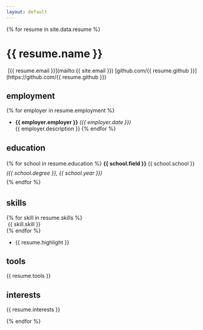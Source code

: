 ```yaml
---
layout: default
---
```


{% for resume in site.data.resume %}

# {{ resume.name }}

<span class="resume-info">
	<img>
	<span>
		[{{ resume.email }}](mailto:{{ site.email }})  
		[github.com/{{ resume.github }}](https://github.com/{{ resume.github }}) 
	</span> 
</span>

## employment

{% for employer in resume.employment %}
- **{{ employer.employer }}** <!-- {{ employer.title }} --> *({{ employer.date }})*  
{{ employer.description }}
{% endfor %}

## education

<p style="line-height: 1.75;">
{% for school in resume.education %}
	<strong>{{ school.field }}</strong> {{ school.school }} <em>({{ school.degree }}, {{ school.year }})</em><br>
{% endfor %}
</p>

## skills

<div class="icon_row">
{% for skill in resume.skills %}
	<div class="icon_container">
		<img class="icon" src="{{ site.baseurl }}{{ skill.icon }}" alt="" title="" />  
		<span class="caption">{{ skill.skill }}</span>
	</div>
{% endfor %}
</div>

- {{ resume.highlight }}

## tools

{{ resume.tools }}

## interests

{{ resume.interests }}

{% endfor %}
